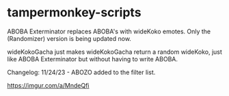 # tampermonkey-scripts

ABOBA Exterminator replaces ABOBA's with wideKoko emotes. Only the (Randomizer) version is being updated now.

wideKokoGacha just makes wideKokoGacha return a random wideKoko, just like ABOBA Exterminator but without having to write ABOBA. 

Changelog:
11/24/23 - ABOZO added to the filter list.

https://imgur.com/a/MndeQfi
